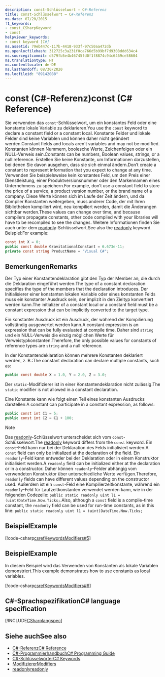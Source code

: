 ```yaml
---
description: const-Schlüsselwort – C#-Referenz
title: const-Schlüsselwort – C#-Referenz
ms.date: 07/20/2015
f1_keywords:
- const_CSharpKeyword
- const
helpviewer_keywords:
- const keyword [C#]
ms.assetid: 79eb447c-117b-4418-933f-97c50aa472db
ms.openlocfilehash: 312725c3a231f0ca766d5b99bf7d9308ddd634c4
ms.sourcegitcommit: d579fb5e4b46745fd0f1f8874c94c6469ce58604
ms.translationtype: HT
ms.contentlocale: de-DE
ms.lasthandoff: 08/30/2020
ms.locfileid: "89142088"
---
```

# <a name="const-c-reference"></a><span data-ttu-id="264b8-103">const (C#-Referenz)</span><span class="sxs-lookup"><span data-stu-id="264b8-103">const (C# Reference)</span></span>

<span data-ttu-id="264b8-104">Sie verwenden das `const`-Schlüsselwort, um ein konstantes Feld oder eine konstante lokale Variable zu deklarieren.</span><span class="sxs-lookup"><span data-stu-id="264b8-104">You use the `const` keyword to declare a constant field or a constant local.</span></span> <span data-ttu-id="264b8-105">Konstante Felder und lokale Felder sind keine Variablen und können daher nicht geändert werden.</span><span class="sxs-lookup"><span data-stu-id="264b8-105">Constant fields and locals aren't variables and may not be modified.</span></span> <span data-ttu-id="264b8-106">Konstanten können Nummern, boolesche Werte, Zeichenfolgen oder ein NULL-Verweis sein.</span><span class="sxs-lookup"><span data-stu-id="264b8-106">Constants can be numbers, Boolean values, strings, or a null reference.</span></span> <span data-ttu-id="264b8-107">Erstellen Sie keine Konstante, um Informationen darzustellen, bei denen Sie davon ausgehen, dass sie sich einmal ändern.</span><span class="sxs-lookup"><span data-stu-id="264b8-107">Don’t create a constant to represent information that you expect to change at any time.</span></span> <span data-ttu-id="264b8-108">Verwenden Sie beispielsweise kein konstantes Feld, um den Preis einer Dienstleistung, einer Produktversionsnummer oder den Markennamen eines Unternehmens zu speichern.</span><span class="sxs-lookup"><span data-stu-id="264b8-108">For example, don’t use a constant field to store the price of a service, a product version number, or the brand name of a company.</span></span> <span data-ttu-id="264b8-109">Diese Werte können sich im Laufe der Zeit ändern, und da Compiler Konstanten weitergeben, muss anderer Code, der mit Ihren Bibliotheken kompiliert wird, neu kompiliert werden, damit die Änderungen sichtbar werden.</span><span class="sxs-lookup"><span data-stu-id="264b8-109">These values can change over time, and because compilers propagate constants, other code compiled with your libraries will have to be recompiled to see the changes.</span></span> <span data-ttu-id="264b8-110">Weitere Informationen finden Sie auch unter dem [readonly](./readonly.md)-Schlüsselwort.</span><span class="sxs-lookup"><span data-stu-id="264b8-110">See also the [readonly](./readonly.md) keyword.</span></span> <span data-ttu-id="264b8-111">Beispiel:</span><span class="sxs-lookup"><span data-stu-id="264b8-111">For example:</span></span>

```csharp
const int X = 0;
public const double GravitationalConstant = 6.673e-11;
private const string ProductName = "Visual C#";
```

## <a name="remarks"></a><span data-ttu-id="264b8-112">Bemerkungen</span><span class="sxs-lookup"><span data-stu-id="264b8-112">Remarks</span></span>

<span data-ttu-id="264b8-113">Der Typ einer Konstantendeklaration gibt den Typ der Member an, die durch die Deklaration eingeführt werden.</span><span class="sxs-lookup"><span data-stu-id="264b8-113">The type of a constant declaration specifies the type of the members that the declaration introduces.</span></span> <span data-ttu-id="264b8-114">Der Initialisierer einer konstanten lokalen Variable oder eines konstanten Felds muss ein konstanter Ausdruck sein, der implizit in den Zieltyp konvertiert werden kann.</span><span class="sxs-lookup"><span data-stu-id="264b8-114">The initializer of a constant local or a constant field must be a constant expression that can be implicitly converted to the target type.</span></span>

<span data-ttu-id="264b8-115">Ein konstanter Ausdruck ist ein Ausdruck, der während der Kompilierung vollständig ausgewertet werden kann.</span><span class="sxs-lookup"><span data-stu-id="264b8-115">A constant expression is an expression that can be fully evaluated at compile time.</span></span> <span data-ttu-id="264b8-116">Daher sind `string` und ein NULL-Verweis die einzig möglichen Werte für Verweistypkonstanten.</span><span class="sxs-lookup"><span data-stu-id="264b8-116">Therefore, the only possible values for constants of reference types are `string` and a null reference.</span></span>

<span data-ttu-id="264b8-117">In der Konstantendeklaration können mehrere Konstanten deklariert werden, z. B.:</span><span class="sxs-lookup"><span data-stu-id="264b8-117">The constant declaration can declare multiple constants, such as:</span></span>

```csharp
public const double X = 1.0, Y = 2.0, Z = 3.0;
```

<span data-ttu-id="264b8-118">Der `static`-Modifizierer ist in einer Konstantendeklaration nicht zulässig.</span><span class="sxs-lookup"><span data-stu-id="264b8-118">The `static` modifier is not allowed in a constant declaration.</span></span>

<span data-ttu-id="264b8-119">Eine Konstante kann wie folgt einen Teil eines konstanten Ausdrucks darstellen:</span><span class="sxs-lookup"><span data-stu-id="264b8-119">A constant can participate in a constant expression, as follows:</span></span>

```csharp
public const int C1 = 5;
public const int C2 = C1 + 100;
```

> [!NOTE]
> <span data-ttu-id="264b8-120">Das [readonly](./readonly.md)-Schlüsselwort unterscheidet sich vom `const`-Schlüsselwort.</span><span class="sxs-lookup"><span data-stu-id="264b8-120">The [readonly](./readonly.md) keyword differs from the `const` keyword.</span></span> <span data-ttu-id="264b8-121">Ein `const`-Feld kann nur bei der Deklaration des Felds initialisiert werden.</span><span class="sxs-lookup"><span data-stu-id="264b8-121">A `const` field can only be initialized at the declaration of the field.</span></span> <span data-ttu-id="264b8-122">Ein `readonly`-Feld kann entweder bei der Deklaration oder in einem Konstruktor initialisiert werden.</span><span class="sxs-lookup"><span data-stu-id="264b8-122">A `readonly` field can be initialized either at the declaration or in a constructor.</span></span> <span data-ttu-id="264b8-123">Daher können `readonly`-Felder abhängig vom verwendeten Konstruktor über unterschiedliche Werte verfügen.</span><span class="sxs-lookup"><span data-stu-id="264b8-123">Therefore, `readonly` fields can have different values depending on the constructor used.</span></span> <span data-ttu-id="264b8-124">Außerdem ist ein `const`-Feld eine Kompilierzeitkonstante, während ein `readonly`-Feld für Laufzeitkonstanten verwendet werden kann, wie in der folgenden Codezeile: `public static readonly uint l1 = (uint)DateTime.Now.Ticks;`.</span><span class="sxs-lookup"><span data-stu-id="264b8-124">Also, although a `const` field is a compile-time constant, the `readonly` field can be used for run-time constants, as in this line: `public static readonly uint l1 = (uint)DateTime.Now.Ticks;`</span></span>

## <a name="example"></a><span data-ttu-id="264b8-125">Beispiel</span><span class="sxs-lookup"><span data-stu-id="264b8-125">Example</span></span>

[!code-csharp[csrefKeywordsModifiers#5](~/samples/snippets/csharp/VS_Snippets_VBCSharp/csrefKeywordsModifiers/CS/csrefKeywordsModifiers.cs#5)]

## <a name="example"></a><span data-ttu-id="264b8-126">Beispiel</span><span class="sxs-lookup"><span data-stu-id="264b8-126">Example</span></span>

<span data-ttu-id="264b8-127">In diesem Beispiel wird das Verwenden von Konstanten als lokale Variablen demonstriert.</span><span class="sxs-lookup"><span data-stu-id="264b8-127">This example demonstrates how to use constants as local variables.</span></span>

[!code-csharp[csrefKeywordsModifiers#6](~/samples/snippets/csharp/VS_Snippets_VBCSharp/csrefKeywordsModifiers/CS/csrefKeywordsModifiers.cs#6)]

## <a name="c-language-specification"></a><span data-ttu-id="264b8-128">C#-Sprachspezifikation</span><span class="sxs-lookup"><span data-stu-id="264b8-128">C# language specification</span></span>

[!INCLUDE[CSharplangspec](~/includes/csharplangspec-md.md)]

## <a name="see-also"></a><span data-ttu-id="264b8-129">Siehe auch</span><span class="sxs-lookup"><span data-stu-id="264b8-129">See also</span></span>

- [<span data-ttu-id="264b8-130">C#-Referenz</span><span class="sxs-lookup"><span data-stu-id="264b8-130">C# Reference</span></span>](../index.md)
- [<span data-ttu-id="264b8-131">C#-Programmierhandbuch</span><span class="sxs-lookup"><span data-stu-id="264b8-131">C# Programming Guide</span></span>](../../programming-guide/index.md)
- [<span data-ttu-id="264b8-132">C#-Schlüsselwörter</span><span class="sxs-lookup"><span data-stu-id="264b8-132">C# Keywords</span></span>](./index.md)
- [<span data-ttu-id="264b8-133">Modifizierer</span><span class="sxs-lookup"><span data-stu-id="264b8-133">Modifiers</span></span>](index.md)
- [<span data-ttu-id="264b8-134">readonly</span><span class="sxs-lookup"><span data-stu-id="264b8-134">readonly</span></span>](./readonly.md)
